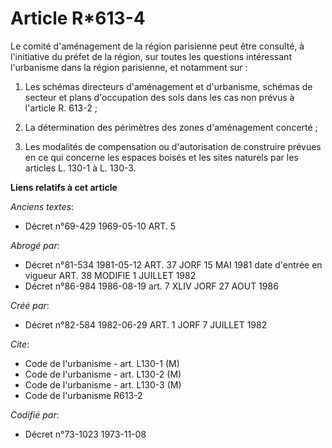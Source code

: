 # Article R*613-4

Le comité d'aménagement de la région parisienne peut être consulté, à l'initiative du préfet de la région, sur toutes les
questions intéressant l'urbanisme dans la région parisienne, et notamment sur :

1. Les schémas directeurs d'aménagement et d'urbanisme, schémas de secteur et plans d'occupation des sols dans les cas non
prévus à l'article R. 613-2 ;

2. La détermination des périmètres des zones d'aménagement concerté ;

3. Les modalités de compensation ou d'autorisation de construire prévues en ce qui concerne les espaces boisés et les sites
naturels par les articles L. 130-1 à L. 130-3.

**Liens relatifs à cet article**

_Anciens textes_:

  - Décret n°69-429 1969-05-10 ART. 5

_Abrogé par_:

  - Décret n°81-534 1981-05-12 ART. 37 JORF 15 MAI 1981 date d'entrée en vigueur ART. 38 MODIFIE 1 JUILLET 1982
  - Décret n°86-984 1986-08-19 art. 7 XLIV JORF 27 AOUT 1986

_Créé par_:

  - Décret n°82-584 1982-06-29 ART. 1 JORF 7 JUILLET 1982

_Cite_:

  - Code de l'urbanisme - art. L130-1 (M)
  - Code de l'urbanisme - art. L130-2 (M)
  - Code de l'urbanisme - art. L130-3 (M)
  - Code de l'urbanisme R613-2

_Codifié par_:

  - Décret n°73-1023 1973-11-08
